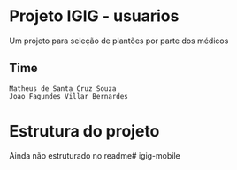 # Projeto IGIG - usuarios

Um projeto para seleção de plantões por parte dos médicos

## Time
	Matheus de Santa Cruz Souza
	Joao Fagundes Villar Bernardes
	

# Estrutura do projeto

Ainda não estruturado no readme# igig-mobile

